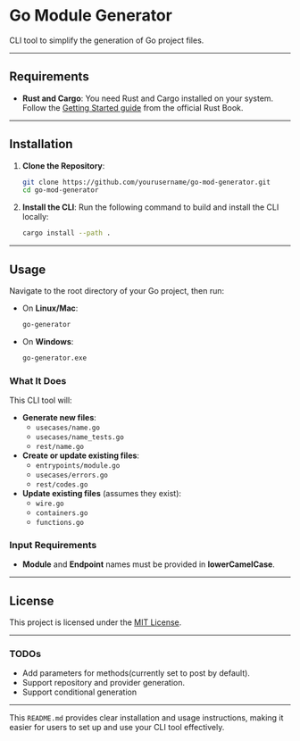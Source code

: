 # Go Module Generator

CLI tool to simplify the generation of Go project files.

---

## **Requirements**

- **Rust and Cargo**: You need Rust and Cargo installed on your system. Follow the [Getting Started guide](https://doc.rust-lang.org/book/ch01-01-installation.html) from the official Rust Book.

---

## **Installation**

1. **Clone the Repository**:

   ```bash
   git clone https://github.com/yourusername/go-mod-generator.git
   cd go-mod-generator
   ```

2. **Install the CLI**:
   Run the following command to build and install the CLI locally:
   ```bash
   cargo install --path .
   ```

---

## **Usage**

Navigate to the root directory of your Go project, then run:

- On **Linux/Mac**:
  ```bash
  go-generator
  ```
- On **Windows**:
  ```bash
  go-generator.exe
  ```

### **What It Does**

This CLI tool will:

- **Generate new files**:
  - `usecases/name.go`
  - `usecases/name_tests.go`
  - `rest/name.go`
- **Create or update existing files**:
  - `entrypoints/module.go`
  - `usecases/errors.go`
  - `rest/codes.go`
- **Update existing files** (assumes they exist):
  - `wire.go`
  - `containers.go`
  - `functions.go`

### **Input Requirements**

- **Module** and **Endpoint** names must be provided in **lowerCamelCase**.

---

## **License**

This project is licensed under the [MIT License](LICENSE).

---

### **TODOs**

- Add parameters for methods(currently set to post by default).
- Support repository and provider generation.
- Support conditional generation

---

This `README.md` provides clear installation and usage instructions, making it easier for users to set up and use your CLI tool effectively.
